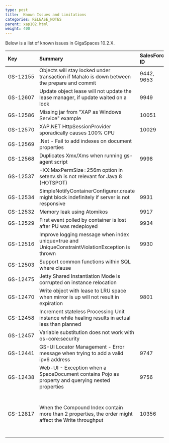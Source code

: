 ```yaml
---
type: post
title:  Known Issues and Limitations
categories: RELEASE_NOTES
parent: xap102.html
weight: 400
---
```



Below is a list of known issues in GigaSpaces 10.2.X.




| Key | Summary | SalesForce ID | Workaround | Platform/s |
|:-------|:--------|:----------------|:------------------|:----------|
| <nobr>GS-12155</nobr> | Objects will stay locked under transaction if Mahalo is down between the prepare and commit | 9442, 9653 | | Java |
| GS-12607 | Update object lease will not update the lease manager, if update waited on a lock | 9949 | | Java |
| GS-12586 | Missing jar from "XAP as Windows Service" example | 10051 |  | Java |
| GS-12570 | XAP.NET HttpSessionProvider sporadically causes 100% CPU | 10029 |  | .Net |
| GS-12569 | .Net - Fail to add indexes on document properties |  |  | .Net |
| GS-12568 | Duplicates Xmx/Xms when running gs-agent script | 9998 |  | Java |
| GS-12537 | -XX:MaxPermSize=256m option in setenv.sh is not relevant for Java 8 (HOTSPOT) |  |  | All |
| GS-12534 | SimpleNotifyContainerConfigurer.create might block indefinitely if server is not responsive | 9931 |  | All |
| GS-12532 | Memory leak using Atomikos | 9917 |  | All |
| GS-12529 | First event polled by container is lost after PU was redeployed | 9934 |  | Java |
| GS-12516 | Improve logging message when index unique=true and UniqueConstraintViolationException is thrown | 9930 |  | Java |
| GS-12503 | Support common functions within SQL where clause |  |  | All |
| GS-12475 | Jetty Shared Instantiation Mode is corrupted on instance relocation |  |  | Java |
| GS-12470 | Write object with lease to LRU space when mirror is up will not result in expiration | 9801 |  | All |
| GS-12458 | Increment stateless Processing Unit instance while healing results in actual less than planned |  |  | All |
| GS-12457 | Variable substitution does not work with os-core:security  |  |  | All |
| GS-12441 | GS-UI Locator Management - Error message when trying to add a valid ipv6 address  | 9747 |  | All |
| GS-12438 | Web-UI - Exception when a SpaceDocument contains Pojo as property and querying nested properties  | 9756  |  | All |
| GS-12817 | When the Compound Index contain more than 2 properties, the order might affect the Write throughput | 10356 |  | Order the properties from the most rare to the most common | Java |
